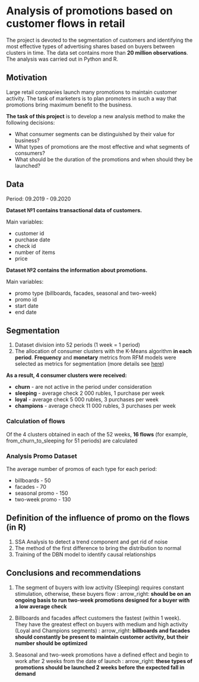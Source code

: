 # Analysis of promotions based on customer flows in retail
The project is devoted to the segmentation of customers and identifying the most effective types of advertising shares based on buyers between clusters in time. The data set contains more than **20 million observations**. The analysis was carried out in Python and R.

## Motivation
Large retail companies launch many promotions to maintain customer activity.
The task of marketers is to plan promoters in such a way that promotions bring maximum benefit to the business.

**The task of this project** is to develop a new analysis method to make the following decisions:

- What consumer segments can be distinguished by their value for business?
- What types of promotions are the most effective and what segments of consumers?
- What should be the duration of the promotions and when should they be launched?

## Data
Period: 09.2019 - 09.2020

**Dataset №1 contains transactional data of customers.**

Main variables: 
- customer id  
- purchase date
- check id
- number of items
- price

**Dataset №2 contains the information about promotions.**

Main variables: 
- promo type (billboards, facades, seasonal and two-week) 
- promo id
- start date
- end date

## Segmentation 

1. Dataset division into 52 periods (1 week = 1 period)
2. The allocation of consumer clusters with the K-Means algorithm **in each period**. **Frequency** and **monetary** metrics from RFM models were selected as metrics for segmentation (more details see [here](https://www.investopedia.com/terms/r/rfm-recency-frequency-monetary-value.asp))

**As a result, 4 consumer clusters were received:** 

- **churn** - are not active in the period under consideration
- **sleeping** - average check 2 000 rubles, 1 purchase per week
- **loyal** - average check 5 000 rubles, 3 purchases per week
- **champions** - average check 11 000 rubles, 3 purchases per week

### Calculation of flows
Of the 4 clusters obtained in each of the 52 weeks, **16 flows** (for example, from_churn_to_sleeping for 51 periods) are calculated

### Analysis Promo Dataset
The average number of promos of each type for each period:

- billboards - 50
- facades - 70
- seasonal promo - 150
- two-week promo - 130

## Definition of the influence of promo on the flows (in R)

1. SSA Analysis to detect a trend component and get rid of noise
2. The method of the first difference to bring the distribution to normal
3. Training of the DBN model to identify causal relationships

## Conclusions and recommendations


1. The segment of buyers with low activity (Sleeping) requires constant stimulation, otherwise, these buyers flow
: arrow_right: **should be on an ongoing basis to run two-week promotions designed for a buyer with a low average check**

2. Billboards and facades affect customers the fastest (within 1 week).
They have the greatest effect on buyers with medium and high activity (Loyal and Champions segments)
: arrow_right: **billboards and facades should constantly be present to maintain customer activity, but their number should be optimized**

3. Seasonal and two-week promotions have a defined effect and begin to work after 2 weeks from the date of launch
: arrow_right: **these types of promotions should be launched 2 weeks before the expected fall in demand**







    
